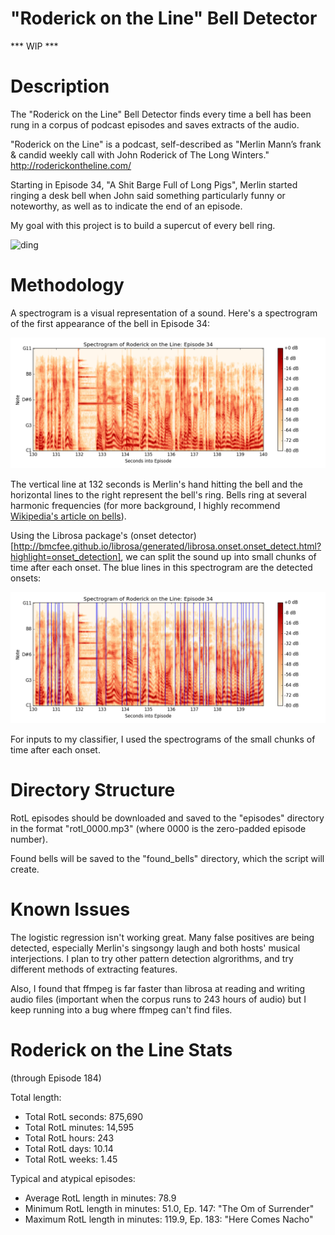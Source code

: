 # "Roderick on the Line" Bell Detector
*** WIP *** 

<h1>Description</h1>

The "Roderick on the Line" Bell Detector finds every time a bell has been rung in a corpus of podcast episodes and saves extracts of the audio. 

"Roderick on the Line" is a podcast, self-described as  "Merlin Mann’s frank & candid weekly call with John Roderick of The Long Winters." http://roderickontheline.com/

Starting in Episode 34, "A Shit Barge Full of Long Pigs", Merlin started ringing a desk bell when John said something particularly funny or noteworthy, as well as to indicate the end of an episode. 

My goal with this project is to build a supercut of every bell ring. 

![ding](http://www.psdgraphics.com/file/desk-bell-icon.jpg)

<h1>Methodology</h1>

A spectrogram is a visual representation of a sound. Here's a spectrogram of the first appearance of the bell in Episode 34: 

![canonical bell](images/canonical_bell.png)

The vertical line at 132 seconds is Merlin's hand hitting the bell and the horizontal lines to the right represent the bell's ring. Bells ring at several harmonic frequencies (for more background, I highly recommend [Wikipedia's article on bells](https://en.wikipedia.org/wiki/Bell#Tuning)). 

Using the Librosa package's (onset detector)[http://bmcfee.github.io/librosa/generated/librosa.onset.onset_detect.html?highlight=onset_detection], we can split the sound up into small chunks of time after each onset. The blue lines in this spectrogram are the detected onsets: 

![canonical bell with onsets](images/canonical_bell_onsets.png)

For inputs to my classifier, I used the spectrograms of the small chunks of time after each onset. 

<h1>Directory Structure</h1>

RotL episodes should be downloaded and saved to the "episodes" directory in the format "rotl_0000.mp3" (where 0000 is the zero-padded episode number).

Found bells will be saved to the "found_bells" directory, which the script will create. 

<h1>Known Issues</h1>

The logistic regression isn't working great. Many false positives are being detected, especially Merlin's singsongy laugh and both hosts' musical interjections. I plan to try other pattern detection algrorithms, and try different methods of extracting features. 

Also, I found that ffmpeg is far faster than librosa at reading and writing audio files (important when the corpus runs to 243 hours of audio) but I keep running into a bug where ffmpeg can't find files. 

<h1>Roderick on the Line Stats</h1>

(through Episode 184)

Total length:
* Total RotL seconds: 875,690
* Total RotL minutes: 14,595
* Total RotL hours: 243
* Total RotL days: 10.14
* Total RotL weeks: 1.45

Typical and atypical episodes: 
* Average RotL length in minutes: 78.9
* Minimum RotL length in minutes: 51.0, Ep. 147: "The Om of Surrender"
* Maximum RotL length in minutes: 119.9, Ep. 183: "Here Comes Nacho"
